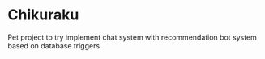 # Chikuraku
Pet project to try implement chat system with recommendation bot system based on database triggers
